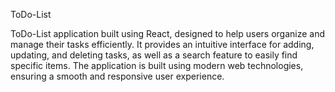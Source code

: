 ToDo-List

ToDo-List application built using React, designed to help users organize and manage their tasks efficiently. It provides an intuitive interface for adding, updating, and deleting tasks, as well as a search feature to easily find specific items. The application is built using modern web technologies, ensuring a smooth and responsive user experience.